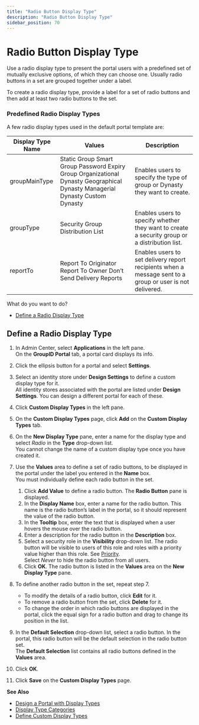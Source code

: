 ```yaml
---
title: "Radio Button Display Type"
description: "Radio Button Display Type"
sidebar_position: 70
---
```


# Radio Button Display Type

Use a radio display type to present the portal users with a predefined set of mutually exclusive
options, of which they can choose one. Usually radio buttons in a set are grouped together under a
label.

To create a radio display type, provide a label for a set of radio buttons and then add at least two
radio buttons to the set.

### Predefined Radio Display Types

A few radio display types used in the default portal template are:

| Display Type Name | Values                                                                                                                       | Description                                                                                              |
| ----------------- | ---------------------------------------------------------------------------------------------------------------------------- | -------------------------------------------------------------------------------------------------------- |
| groupMainType     | Static Group Smart Group Password Expiry Group Organizational Dynasty Geographical Dynasty Managerial Dynasty Custom Dynasty | Enables users to specify the type of group or Dynasty they want to create.                               |
| groupType         | Security Group Distribution List                                                                                             | Enables users to specify whether they want to create a security group or a distribution list.            |
| reportTo          | Report To Originator Report To Owner Don’t Send Delivery Reports                                                             | Enables users to set delivery report recipients when a message sent to a group or user is not delivered. |

What do you want to do?

- [Define a Radio Display Type](#define-a-radio-display-type)

## Define a Radio Display Type

1. In Admin Center, select **Applications** in the left pane.  
   On the **GroupID Portal** tab, a portal card displays its info.
2. Click the ellipsis button for a portal and select **Settings**.
3. Select an identity store under **Design Settings** to define a custom display type for it.  
   All identity stores associated with the portal are listed under **Design Settings**. You can
   design a different portal for each of these.
4. Click **Custom Display Types** in the left pane.
5. On the **Custom Display Types** page, click **Add** on the **Custom Display Types** tab.
6. On the **New Display Type** pane, enter a name for the display type and select _Radio_ in the
   **Type** drop-down list.  
   You cannot change the name of a custom display type once you have created it.
7. Use the **Values** area to define a set of radio buttons, to be displayed in the portal under the
   label you entered in the **Name** box.  
   You must individually define each radio button in the set.

    1. Click **Add Value** to define a radio button. The **Radio Button** pane is displayed.
    2. In the **Display Name** box, enter a name for the radio button. This name is the radio
       button’s label in the portal, so it should represent the value of the radio button.
    3. In the **Tooltip** box, enter the text that is displayed when a user hovers the mouse over
       the radio button.
    4. Enter a description for the radio button in the **Description** box.
    5. Select a security role in the **Visibility** drop-down list. The radio button will be visible
       to users of this role and roles with a priority value higher than this role. See
       [Priority](/docs/directorymanager/11.0/admincenter/securityrole/manage.md).  
       Select _Never_ to hide the radio button from all users.
    6. Click **OK**. The radio button is listed in the **Values** area on the **New Display Type**
       pane.

8. To define another radio button in the set, repeat step 7.

    - To modify the details of a radio button, click **Edit** for it.
    - To remove a radio button from the set, click **Delete** for it.
    - To change the order in which radio buttons are displayed in the portal, click the equal sign
      for a radio button and drag to change its position in the list.

9. In the **Default Selection** drop-down list, select a radio button. In the portal, this radio
   button will be the default selection in the radio button set.  
   The **Default Selection** list contains all radio buttons defined in the **Values** area.
10. Click **OK**.
11. Click **Save** on the **Custom Display Types** page.

**See Also**

- [Design a Portal with Display Types](/docs/directorymanager/11.0/admincenter/applications/portal/displaytype/overview.md)
- [Display Type Categories](/docs/directorymanager/11.0/admincenter/applications/portal/categories/categories.md)
- [Define Custom Display Types](/docs/directorymanager/11.0/admincenter/applications/portal/categories/custom.md)

